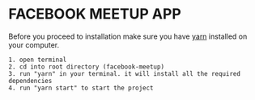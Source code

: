 # FACEBOOK MEETUP APP

Before you proceed to installation make sure you have [yarn](https://yarnpkg.com/en/docs/install) installed on your computer.

    1. open terminal
    2. cd into root directory (facebook-meetup)
    3. run "yarn" in your terminal. it will install all the required dependencies
    4. run "yarn start" to start the project
